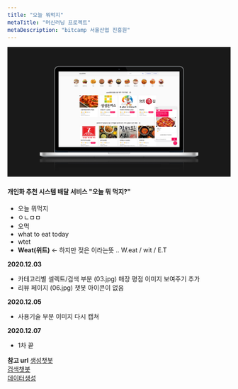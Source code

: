 ```yaml
---
title: "오늘 뭐먹지"
metaTitle: "머신러닝 프로젝트"
metaDescription: "bitcamp 서울산업 진흥원"
---
```

![main Image](hero_1.jpg)

#### 개인화 추천 시스템 배달 서비스 "오늘 뭐 먹지?"

- 오늘 뭐먹지
- ㅇㄴㅁㅁ
- 오먹
- what to eat today
- wtet
- __Weat(위트)__ <- 하지만 젖은 이라는뜻 ..
W.eat / wit / E.T 

__2020.12.03__
- 카테고리별 셀렉트/검색 부분 (03.jpg) 매장 평점 이미지 보여주기 추가
- 리뷰 페이지 (06.jpg) 챗봇 아이콘이 없음

__2020.12.05__
- 사용기술 부분 이미지 다시 캡쳐

__2020.12.07__
- 1차 끝  


__참고 url__
[생성챗봇](https://wikidocs.net/78127)  
[검색챗봇](https://wikidocs.net/78127)  
[데이터생성](https://jfun.tistory.com/199)  
